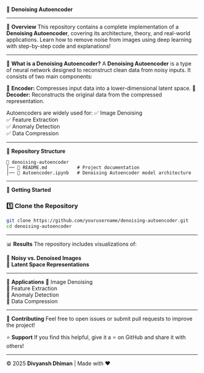 🚀 **Denoising Autoencoder**

---

📌 **Overview**
This repository contains a complete implementation of a **Denoising Autoencoder**, covering its architecture, theory, and real-world applications. Learn how to remove noise from images using deep learning with step-by-step code and explanations!

---

📖 **What is a Denoising Autoencoder?**
A **Denoising Autoencoder** is a type of neural network designed to reconstruct clean data from noisy inputs. It consists of two main components:

🔹 **Encoder:** Compresses input data into a lower-dimensional latent space.
🔹 **Decoder:** Reconstructs the original data from the compressed representation.

Autoencoders are widely used for:
✅ Image Denoising  
✅ Feature Extraction  
✅ Anomaly Detection  
✅ Data Compression  

---

📂 **Repository Structure**
```
📁 denoising-autoencoder
│── 📜 README.md           # Project documentation
│── 📜 Autoencoder.ipynb   # Denoising Autoencoder model architecture
```

---

🚀 **Getting Started**

### 1️⃣ Clone the Repository
```bash
git clone https://github.com/yourusername/denoising-autoencoder.git
cd denoising-autoencoder
```

---

📊 **Results**
The repository includes visualizations of:

📌 **Noisy vs. Denoised Images**  
📌 **Latent Space Representations**  

---

📌 **Applications**
🚀 Image Denoising  
🚀 Feature Extraction  
🚀 Anomaly Detection  
🚀 Data Compression  

---

🤝 **Contributing**
Feel free to open issues or submit pull requests to improve the project!

⭐ **Support**
If you find this helpful, give it a ⭐ on GitHub and share it with others!

---

© 2025 **Divyansh Dhiman** | Made with ❤️

